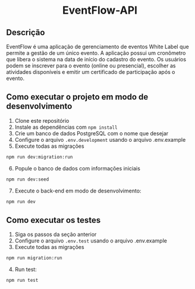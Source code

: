 
<h1 align="center"> EventFlow-API</h1>

## Descrição

EventFlow é uma aplicação de gerenciamento de eventos White Label que permite a gestão de um único evento. A aplicação possui um cronômetro que libera o sistema na data de início do cadastro do evento. Os usuários podem se inscrever para o evento (online ou presencial), escolher as atividades disponíveis e emitir um certificado de participação após o evento.

## Como executar o projeto em modo de desenvolvimento

1. Clone este repositório
2. Instale as dependências com `npm install`
3. Crie um banco de dados PostgreSQL com o nome que desejar
4. Configure o arquivo `.env.development` usando o arquivo .env.example 
5. Execute todas as migrações

```bash
npm run dev:migration:run
```

6. Popule o banco de dados com informações iniciais

```bash
npm run dev:seed
```

7. Execute o back-end em modo de desenvolvimento:

```bash
npm run dev
```

## Como executar os testes

1. Siga os passos da seção anterior
1. Configure o arquivo `.env.test` usando o arquivo .env.example 
1. Execute todas as migrações

```bash
npm run migration:run
```

4. Run test:

```bash
npm run test
```


